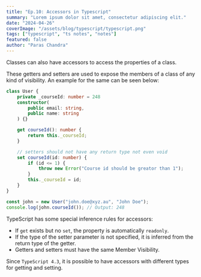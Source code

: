 ```yaml
---
title: "Ep.10: Accessors in Typescript"
summary: "Lorem ipsum dolor sit amet, consectetur adipiscing elit."
date: "2024-04-26"
coverImage: "/assets/blog/typescript/typescript.png"
tags: ["typescript", "ts notes", "notes"]
featured: false
author: "Paras Chandra"
---
```


Classes can also have accessors to access the properties of a class.

These getters and setters are used to expose the members of a class of any kind of visibility. An example for the same can be seen below:
```typescript
class User {
    private _courseId: number = 248
    constructor(
        public email: string,
        public name: string
    ) {}

    get courseId(): number {
        return this._courseId;
    }

    // setters should not have any return type not even void
    set courseId(id: number) {
        if (id <= 1) {
            throw new Error("Course id should be greator than 1");
        }
        this._courseId = id;
    }
}

const john = new User("john.doe@xyz.au", "John Doe");
console.log(john.courseId()); // Output: 248
```

TypeScript has some special inference rules for accessors:
- If `get` exists but no `set`, the property is automatically `readonly`.
- If the type of the setter parameter is not specified, it is inferred from the return type of the getter.
- Getters and setters must have the same Member Visibility.

Since `TypeScript 4.3`, it is possible to have accessors with different types for getting and setting.